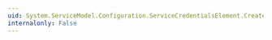 ```yaml
---
uid: System.ServiceModel.Configuration.ServiceCredentialsElement.CreateBehavior
internalonly: False
---
```


